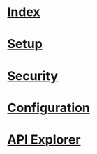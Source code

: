 # [Index](index.md)
# [Setup](setup/toc.md)
# [Security](security/toc.md)
# [Configuration](configuration/toc.md)
# [API Explorer](api-explorer/toc.md)